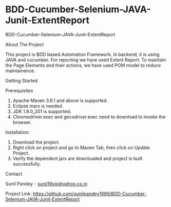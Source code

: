 # BDD-Cucumber-Selenium-JAVA-Junit-ExtentReport
BDD-Cucumber-Selenium-JAVA-Junit-ExtentReport

About The Project

This project is BDD based Automation Framework. In backend, it is using JAVA and cucumber. For reporting we have used Extent Report.
To maintain the Page Elements and their actions, we have used POM model to reduce maintainence.

Getting Started

Prerequisites
1. Apache Maven 3.6.1 and above is supported.
2. Eclipse mars is needed.
3. JDK 1.8.0_201 is supported.
4. Chromedriver.exec and gecodriver.exec need to download to invoke the browser.

Installation:
1. Download the project.
2. Right click on project and go to Maven Tab, then click on Update Project.
3. Verify the dependent jars are downloaded and project is built successfully.

Contact

Sunil Pandey - sunil19vip@yahoo.co.in

Project Link: https://github.com/sunilpandey1989/BDD-Cucumber-Selenium-JAVA-Junit-ExtentReport


